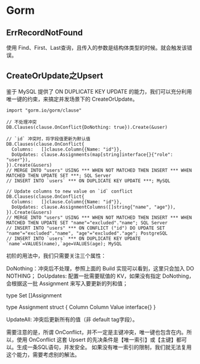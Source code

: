 # Gorm

## ErrRecordNotFound


使用 Find、First、Last查询，且传入的参数是结构体类型的时候。就会触发该错误。

## CreateOrUpdate之Upsert

鉴于 MySQL 提供了 ON DUPLICATE KEY UPDATE 的能力，我们可以充分利用唯一键的约束，来搞定并发场景下的 CreateOrUpdate。

```golang
import "gorm.io/gorm/clause"

// 不处理冲突
DB.Clauses(clause.OnConflict{DoNothing: true}).Create(&user)

// `id` 冲突时，将字段值更新为默认值
DB.Clauses(clause.OnConflict{
  Columns:   []clause.Column{{Name: "id"}},
  DoUpdates: clause.Assignments(map[string]interface{}{"role": "user"}),
}).Create(&users)
// MERGE INTO "users" USING *** WHEN NOT MATCHED THEN INSERT *** WHEN MATCHED THEN UPDATE SET ***; SQL Server
// INSERT INTO `users` *** ON DUPLICATE KEY UPDATE ***; MySQL

// Update columns to new value on `id` conflict
DB.Clauses(clause.OnConflict{
  Columns:   []clause.Column{{Name: "id"}},
  DoUpdates: clause.AssignmentColumns([]string{"name", "age"}),
}).Create(&users)
// MERGE INTO "users" USING *** WHEN NOT MATCHED THEN INSERT *** WHEN MATCHED THEN UPDATE SET "name"="excluded"."name"; SQL Server
// INSERT INTO "users" *** ON CONFLICT ("id") DO UPDATE SET "name"="excluded"."name", "age"="excluded"."age"; PostgreSQL
// INSERT INTO `users` *** ON DUPLICATE KEY UPDATE `name`=VALUES(name),`age=VALUES(age); MySQL

```


初阶的用法中，我们只需要关注三个属性：

DoNothing：冲突后不处理，参照上面的 Build 实现可以看到，这里只会加入 DO NOTHING；
DoUpdates: 配置一批需要赋值的 KV，如果没有指定 DoNothing，会根据这一批 Assignment 来写入要更新的列和值；

type Set []Assignment

type Assignment struct {
	Column Column
	Value  interface{}
}

UpdateAll: 冲突后更新所有的值（非 default tag字段）。

需要注意的是，所谓 OnConflict，并不一定是主键冲突，唯一键也包含在内。所以，使用 OnConflict 这套 Upsert 的先决条件是【唯一索引】或【主键】都可以。生成一条SQL语句，并发安全。
如果没有唯一索引的限制，我们就无法复用这个能力，需要考虑别的解法。
